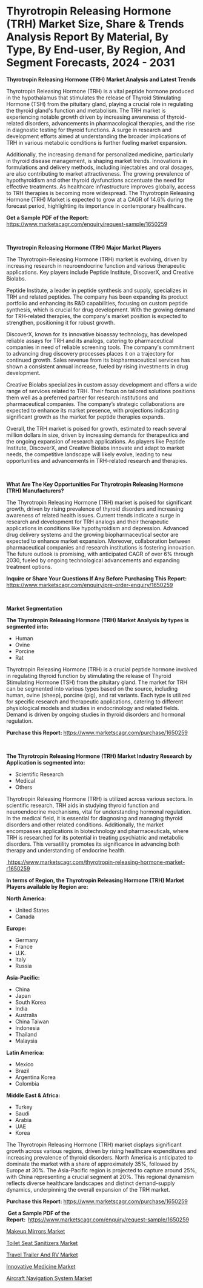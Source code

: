 <p><h1>Thyrotropin Releasing Hormone (TRH) Market Size, Share & Trends Analysis Report By Material, By Type, By End-user, By Region, And Segment Forecasts, 2024 - 2031</h1></p><p><strong>Thyrotropin Releasing Hormone (TRH) Market Analysis and Latest Trends</strong></p>
<p><p>Thyrotropin Releasing Hormone (TRH) is a vital peptide hormone produced in the hypothalamus that stimulates the release of Thyroid Stimulating Hormone (TSH) from the pituitary gland, playing a crucial role in regulating the thyroid gland's function and metabolism. The TRH market is experiencing notable growth driven by increasing awareness of thyroid-related disorders, advancements in pharmacological therapies, and the rise in diagnostic testing for thyroid functions. A surge in research and development efforts aimed at understanding the broader implications of TRH in various metabolic conditions is further fueling market expansion.</p><p>Additionally, the increasing demand for personalized medicine, particularly in thyroid disease management, is shaping market trends. Innovations in formulations and delivery methods, including injectables and oral dosages, are also contributing to market attractiveness. The growing prevalence of hypothyroidism and other thyroid dysfunctions accentuate the need for effective treatments. As healthcare infrastructure improves globally, access to TRH therapies is becoming more widespread. The Thyrotropin Releasing Hormone (TRH) Market is expected to grow at a CAGR of 14.6% during the forecast period, highlighting its importance in contemporary healthcare.</p></p>
<p><strong>Get a Sample PDF of the Report:&nbsp;</strong> <a href="https://www.marketscagr.com/enquiry/request-sample/1650259?utm_campaign=1128&utm_medium=2&utm_source=Github&utm_content=ia&utm_term=26092024&utm_id=thyrotropin-releasing-hormone-trh">https://www.marketscagr.com/enquiry/request-sample/1650259</a></p>
<p>&nbsp;</p>
<p><strong>Thyrotropin Releasing Hormone (TRH) Major Market Players</strong></p>
<p><p>The Thyrotropin-Releasing Hormone (TRH) market is evolving, driven by increasing research in neuroendocrine function and various therapeutic applications. Key players include Peptide Institute, DiscoverX, and Creative Biolabs.</p><p>Peptide Institute, a leader in peptide synthesis and supply, specializes in TRH and related peptides. The company has been expanding its product portfolio and enhancing its R&D capabilities, focusing on custom peptide synthesis, which is crucial for drug development. With the growing demand for TRH-related therapies, the company's market position is expected to strengthen, positioning it for robust growth.</p><p>DiscoverX, known for its innovative bioassay technology, has developed reliable assays for TRH and its analogs, catering to pharmaceutical companies in need of reliable screening tools. The company's commitment to advancing drug discovery processes places it on a trajectory for continued growth. Sales revenue from its biopharmaceutical services has shown a consistent annual increase, fueled by rising investments in drug development.</p><p>Creative Biolabs specializes in custom assay development and offers a wide range of services related to TRH. Their focus on tailored solutions positions them well as a preferred partner for research institutions and pharmaceutical companies. The company’s strategic collaborations are expected to enhance its market presence, with projections indicating significant growth as the market for peptide therapies expands.</p><p>Overall, the TRH market is poised for growth, estimated to reach several million dollars in size, driven by increasing demands for therapeutics and the ongoing expansion of research applications. As players like Peptide Institute, DiscoverX, and Creative Biolabs innovate and adapt to market needs, the competitive landscape will likely evolve, leading to new opportunities and advancements in TRH-related research and therapies.</p></p>
<p>&nbsp;</p>
<p><strong>What Are The Key Opportunities For Thyrotropin Releasing Hormone (TRH) Manufacturers?</strong></p>
<p><p>The Thyrotropin Releasing Hormone (TRH) market is poised for significant growth, driven by rising prevalence of thyroid disorders and increasing awareness of related health issues. Current trends indicate a surge in research and development for TRH analogs and their therapeutic applications in conditions like hypothyroidism and depression. Advanced drug delivery systems and the growing biopharmaceutical sector are expected to enhance market expansion. Moreover, collaboration between pharmaceutical companies and research institutions is fostering innovation. The future outlook is promising, with anticipated CAGR of over 6% through 2030, fueled by ongoing technological advancements and expanding treatment options.</p></p>
<p><strong>Inquire or Share Your Questions If Any Before Purchasing This Report:</strong> <a href="https://www.marketscagr.com/enquiry/pre-order-enquiry/1650259?utm_campaign=1128&utm_medium=2&utm_source=Github&utm_content=ia&utm_term=26092024&utm_id=thyrotropin-releasing-hormone-trh">https://www.marketscagr.com/enquiry/pre-order-enquiry/1650259</a></p>
<p>&nbsp;</p>
<p><strong>Market Segmentation</strong></p>
<p><strong>The Thyrotropin Releasing Hormone (TRH) Market Analysis by types is segmented into:</strong></p>
<p><ul><li>Human</li><li>Ovine</li><li>Porcine</li><li>Rat</li></ul></p>
<p><p>Thyrotropin Releasing Hormone (TRH) is a crucial peptide hormone involved in regulating thyroid function by stimulating the release of Thyroid Stimulating Hormone (TSH) from the pituitary gland. The market for TRH can be segmented into various types based on the source, including human, ovine (sheep), porcine (pig), and rat variants. Each type is utilized for specific research and therapeutic applications, catering to different physiological models and studies in endocrinology and related fields. Demand is driven by ongoing studies in thyroid disorders and hormonal regulation.</p></p>
<p><strong>Purchase this Report:&nbsp;</strong><a href="https://www.marketscagr.com/purchase/1650259?utm_campaign=1128&utm_medium=2&utm_source=Github&utm_content=ia&utm_term=26092024&utm_id=thyrotropin-releasing-hormone-trh">https://www.marketscagr.com/purchase/1650259</a></p>
<p>&nbsp;</p>
<p><strong>The Thyrotropin Releasing Hormone (TRH) Market Industry Research by Application is segmented into:</strong></p>
<p><ul><li>Scientific Research</li><li>Medical</li><li>Others</li></ul></p>
<p><p>Thyrotropin Releasing Hormone (TRH) is utilized across various sectors. In scientific research, TRH aids in studying thyroid function and neuroendocrine mechanisms, vital for understanding hormonal regulation. In the medical field, it is essential for diagnosing and managing thyroid disorders and other related conditions. Additionally, the market encompasses applications in biotechnology and pharmaceuticals, where TRH is researched for its potential in treating psychiatric and metabolic disorders. This versatility promotes its significance in advancing both therapy and understanding of endocrine health.</p></p>
<p><a href="https://www.marketscagr.com/thyrotropin-releasing-hormone-market-r1650259?utm_campaign=1128&utm_medium=2&utm_source=Github&utm_content=ia&utm_term=26092024&utm_id=thyrotropin-releasing-hormone-trh">&nbsp;https://www.marketscagr.com/thyrotropin-releasing-hormone-market-r1650259</a></p>
<p><strong>In terms of Region, the Thyrotropin Releasing Hormone (TRH) Market Players available by Region are:</strong></p>
<p>
    <p> <strong> North America: </strong>
        <ul>
            <li>United States</li>
            <li>Canada</li>
        </ul>
        </p> 
    <p> <strong> Europe: </strong>
        <ul>
            <li>Germany</li>
            <li>France</li>
            <li>U.K.</li>
            <li>Italy</li>
            <li>Russia</li>
        </ul>
        </p> 
    <p> <strong> Asia-Pacific: </strong>
        <ul>
            <li>China</li>
            <li>Japan</li>
            <li>South Korea</li>
            <li>India</li>
            <li>Australia</li>
            <li>China Taiwan</li>
            <li>Indonesia</li>
            <li>Thailand</li>
            <li>Malaysia</li>
        </ul>
        </p> 
    <p> <strong> Latin America: </strong>
        <ul>
            <li>Mexico</li>
            <li>Brazil</li>
            <li>Argentina Korea</li>
            <li>Colombia</li>
        </ul>
        </p> 
    <p> <strong> Middle East & Africa: </strong>
        <ul>
            <li>Turkey</li>
            <li>Saudi</li>
            <li>Arabia</li>
            <li>UAE</li>
            <li>Korea</li>
        </ul>
    </p>
    </p>
<p><p>The Thyrotropin Releasing Hormone (TRH) market displays significant growth across various regions, driven by rising healthcare expenditures and increasing prevalence of thyroid disorders. North America is anticipated to dominate the market with a share of approximately 35%, followed by Europe at 30%. The Asia-Pacific region is projected to capture around 25%, with China representing a crucial segment at 20%. This regional dynamism reflects diverse healthcare landscapes and distinct demand-supply dynamics, underpinning the overall expansion of the TRH market.</p></p>
<p><strong>Purchase this Report: </strong><a href="https://www.marketscagr.com/purchase/1650259?utm_campaign=1128&utm_medium=2&utm_source=Github&utm_content=ia&utm_term=26092024&utm_id=thyrotropin-releasing-hormone-trh">https://www.marketscagr.com/purchase/1650259</a></p>
<p>&nbsp;<strong>Get a Sample PDF of the Report:&nbsp;&nbsp;</strong><a href="https://www.marketscagr.com/enquiry/request-sample/1650259?utm_campaign=1128&utm_medium=2&utm_source=Github&utm_content=ia&utm_term=26092024&utm_id=thyrotropin-releasing-hormone-trh">https://www.marketscagr.com/enquiry/request-sample/1650259</a></p>
<p><strong></strong></p>
<p><p><a href="https://issuu.com/reportprime-2/docs/makeup-mirrors-market-size-2030.ppt_feafc0a38a28da?utm_campaign=1128&utm_medium=2&utm_source=Github&utm_content=ia&utm_term=26092024&utm_id=thyrotropin-releasing-hormone-trh">Makeup Mirrors Market</a></p><p><a href="https://issuu.com/reportprime-2/docs/toilet-seat-sanitizers-market-size-_22adc7f24151de?utm_campaign=1128&utm_medium=2&utm_source=Github&utm_content=ia&utm_term=26092024&utm_id=thyrotropin-releasing-hormone-trh">Toilet Seat Sanitizers Market</a></p><p><a href="https://www.linkedin.com/pulse/travel-trailer-rv-market-overview-global-trends-future-prospects-6y2fc?trackingId=PGCRCLZ3RK6ng5clauHEMQ%3D%3D&utm_campaign=1128&utm_medium=2&utm_source=Github&utm_content=ia&utm_term=26092024&utm_id=thyrotropin-releasing-hormone-trh">Travel Trailer And RV Market</a></p><p><a href="https://www.linkedin.com/pulse/global-innovative-medicine-market-landscape-future-trends-strategic-9g16f?trackingId=Bb6ISGqNQfKz9jiNmFTEMg%3D%3D&utm_campaign=1128&utm_medium=2&utm_source=Github&utm_content=ia&utm_term=26092024&utm_id=thyrotropin-releasing-hormone-trh">Innovative Medicine Market</a></p><p><a href="https://www.linkedin.com/pulse/aircraft-navigation-system-market-size-share-competitive-landscape-i3c4f?trackingId=nKBvvxtnQ4CX3Nkys1vOPQ%3D%3D&utm_campaign=1128&utm_medium=2&utm_source=Github&utm_content=ia&utm_term=26092024&utm_id=thyrotropin-releasing-hormone-trh">Aircraft Navigation System Market</a></p></p>